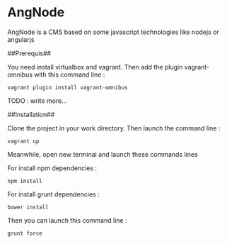 AngNode
=======

AngNode is a CMS based on some javascript technologies like nodejs or angularjs

##Prerequis##

You need install virtualbox and vagrant. Then add the plugin vagrant-omnibus with this command line : 

`vagrant plugin install vagrant-omnibus`

TODO : write more...

##Installation##

Clone the project in your work directory. Then launch the command line :

`vagrant up`

Meanwhile, open new terminal and launch these commands lines

For install npm dependencies :

`npm install`

For install grunt dependencies :

`bower install`

Then you can launch this command line :

`grunt force`
